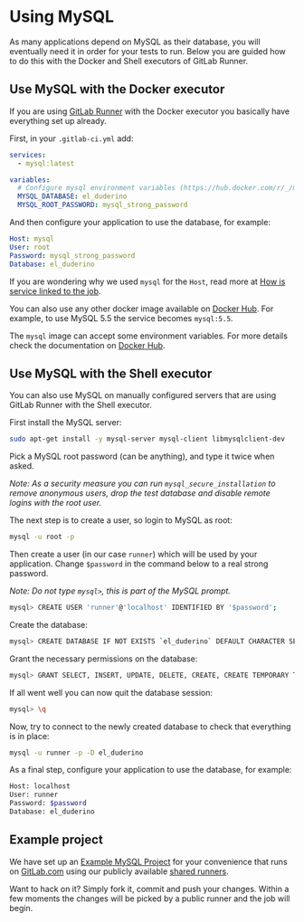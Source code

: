 # Using MySQL

As many applications depend on MySQL as their database, you will eventually
need it in order for your tests to run. Below you are guided how to do this
with the Docker and Shell executors of GitLab Runner.

## Use MySQL with the Docker executor

If you are using [GitLab Runner](../runners/README.md) with the Docker executor
you basically have everything set up already.

First, in your `.gitlab-ci.yml` add:

```yaml
services:
  - mysql:latest

variables:
  # Configure mysql environment variables (https://hub.docker.com/r/_/mysql/)
  MYSQL_DATABASE: el_duderino
  MYSQL_ROOT_PASSWORD: mysql_strong_password
```

And then configure your application to use the database, for example:

```yaml
Host: mysql
User: root
Password: mysql_strong_password
Database: el_duderino
```

If you are wondering why we used `mysql` for the `Host`, read more at
[How is service linked to the job](../docker/using_docker_images.md#how-is-service-linked-to-the-job).

You can also use any other docker image available on [Docker Hub][hub-mysql].
For example, to use MySQL 5.5 the service becomes `mysql:5.5`.

The `mysql` image can accept some environment variables. For more details
check the documentation on [Docker Hub][hub-mysql].

## Use MySQL with the Shell executor

You can also use MySQL on manually configured servers that are using
GitLab Runner with the Shell executor.

First install the MySQL server:

```bash
sudo apt-get install -y mysql-server mysql-client libmysqlclient-dev
```

Pick a MySQL root password (can be anything), and type it twice when asked.

*Note: As a security measure you can run `mysql_secure_installation` to
remove anonymous users, drop the test database and disable remote logins with
the root user.*

The next step is to create a user, so login to MySQL as root:

```bash
mysql -u root -p
```

Then create a user (in our case `runner`) which will be used by your
application. Change `$password` in the command below to a real strong password.

*Note: Do not type `mysql>`, this is part of the MySQL prompt.*

```bash
mysql> CREATE USER 'runner'@'localhost' IDENTIFIED BY '$password';
```

Create the database:

```bash
mysql> CREATE DATABASE IF NOT EXISTS `el_duderino` DEFAULT CHARACTER SET `utf8` COLLATE `utf8_unicode_ci`;
```

Grant the necessary permissions on the database:

```bash
mysql> GRANT SELECT, INSERT, UPDATE, DELETE, CREATE, CREATE TEMPORARY TABLES, DROP, INDEX, ALTER, LOCK TABLES ON `el_duderino`.* TO 'runner'@'localhost';
```

If all went well you can now quit the database session:

```bash
mysql> \q
```

Now, try to connect to the newly created database to check that everything is
in place:

```bash
mysql -u runner -p -D el_duderino
```

As a final step, configure your application to use the database, for example:

```bash
Host: localhost
User: runner
Password: $password
Database: el_duderino
```

## Example project

We have set up an [Example MySQL Project][mysql-example-repo] for your
convenience that runs on [GitLab.com](https://gitlab.com) using our publicly
available [shared runners](../runners/README.md).

Want to hack on it? Simply fork it, commit and push  your changes. Within a few
moments the changes will be picked by a public runner and the job will begin.

[hub-mysql]: https://hub.docker.com/r/_/mysql/
[mysql-example-repo]: https://gitlab.com/gitlab-examples/mysql
